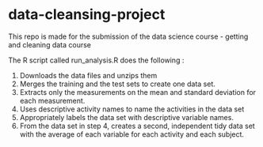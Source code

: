 # data-cleansing-project
This repo is made for the submission of the data science course - getting and cleaning data course

The R script called run_analysis.R does the following :

1. Downloads the data files and unzips them
2. Merges the training and the test sets to create one data set.
3. Extracts only the measurements on the mean and standard deviation for each measurement.
4. Uses descriptive activity names to name the activities in the data set
5. Appropriately labels the data set with descriptive variable names.
6. From the data set in step 4, creates a second, independent tidy data set with the average of each variable for each activity and each subject.
